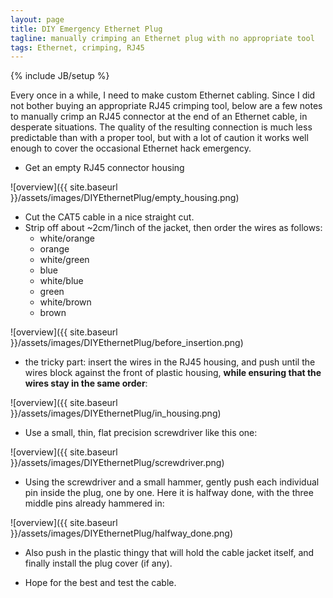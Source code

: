 ```yaml
---
layout: page
title: DIY Emergency Ethernet Plug
tagline: manually crimping an Ethernet plug with no appropriate tool
tags: Ethernet, crimping, RJ45
---
```

{% include JB/setup %}

Every once in a while, I need to make custom Ethernet cabling. Since I did not bother buying an appropriate RJ45 crimping tool, below are a few notes to manually crimp an RJ45 connector at the end of an Ethernet cable, in desperate situations. The quality of the resulting connection is much less predictable than with a proper tool, but with a lot of caution it works well enough to cover the occasional Ethernet hack emergency.

* Get an empty RJ45 connector housing

![overview]({{ site.baseurl }}/assets/images/DIYEthernetPlug/empty_housing.png)

* Cut the CAT5 cable in a nice straight cut.
* Strip off about ~2cm/1inch of the jacket, then order the wires as follows:
  * white/orange
  * orange
  * white/green
  * blue
  * white/blue
  * green
  * white/brown
  * brown 

![overview]({{ site.baseurl }}/assets/images/DIYEthernetPlug/before_insertion.png)

* the tricky part: insert the wires in the RJ45 housing, and push until the wires block against the front of plastic housing, **while ensuring that the wires stay in the same order**:

![overview]({{ site.baseurl }}/assets/images/DIYEthernetPlug/in_housing.png) 

* Use a small, thin, flat precision screwdriver like this one:

![overview]({{ site.baseurl }}/assets/images/DIYEthernetPlug/screwdriver.png) 

* Using the screwdriver and a small hammer, gently push each individual pin inside the plug, one by one. Here it is halfway done, with the three middle pins already hammered in:

![overview]({{ site.baseurl }}/assets/images/DIYEthernetPlug/halfway_done.png) 

* Also push in the plastic thingy that will hold the cable jacket itself, and finally install the plug cover (if any). 

* Hope for the best and test the cable. 